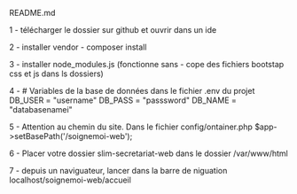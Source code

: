 README.md

1 - télécharger le dossier sur github et ouvrir dans un ide

2 - installer vendor - composer install

3 - installer node_modules.js (fonctionne sans - cope des fichiers bootstap css et js dans ls dossiers)

4 - # Variables de la base de données dans le fichier .env du projet 
DB_USER = "username"
DB_PASS = "passsword"
DB_NAME = "databasenamei"

5 - Attention au chemin du site. Dans le fichier config/ontainer.php
$app->setBasePath('/soignemoi-web'); 

6 -  Placer votre dossier slim-secretariat-web dans le dossier /var/www/html

7 - depuis un naviguateur, lancer dans la barre de niguation 
 localhost/soignemoi-web/accueil 
